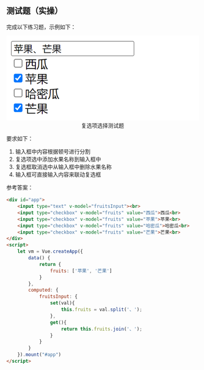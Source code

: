 ## 测试题（实操）

完成以下练习题，示例如下：

<div align=center>
    <img src="./img/02-06-复选项选择测试题.png" />
    <div>复选项选择测试题</div>
</div>

要求如下：

1. 输入框中内容根据顿号进行分割
2. 复选项选中添加水果名称到输入框中
3. 复选框取消选中从输入框中删除水果名称
4. 输入框可直接输入内容来联动复选框

参考答案：

```html
<div id="app">
    <input type="text" v-model="fruitsInput"><br>
    <input type="checkbox" v-model="fruits" value="西瓜">西瓜<br>
    <input type="checkbox" v-model="fruits" value="苹果">苹果<br>
    <input type="checkbox" v-model="fruits" value="哈密瓜">哈密瓜<br>
    <input type="checkbox" v-model="fruits" value="芒果">芒果<br>
</div>
<script>
    let vm = Vue.createApp({
        data() {
            return {
                fruits: ['苹果', '芒果']
            }
        },
        computed: {
            fruitsInput: {
                set(val){
                    this.fruits = val.split('、');
                },
                get(){
                    return this.fruits.join('、');
                }
            }
        }
    }).mount("#app")
</script>
```
